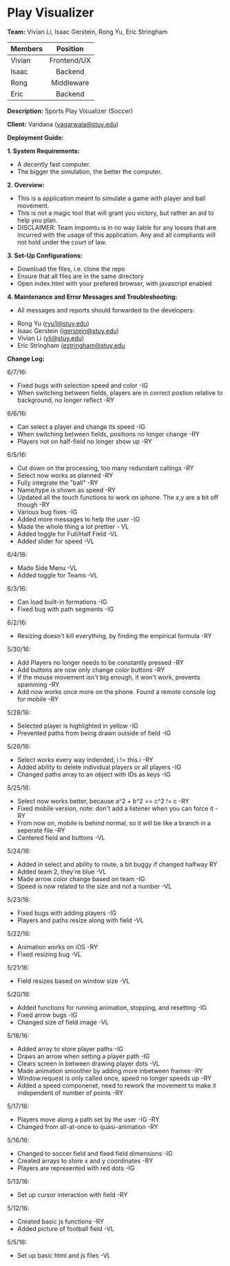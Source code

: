 # Play Visualizer

__Team:__ Vivian Li, Isaac Gerstein, Rong Yu, Eric Stringham

| Members       | Position      |
| ------------- |:-------------:|
| Vivian        | Frontend/UX   |
| Isaac         | Backend       |
| Rong          | Middleware    |
| Eric          | Backend       |

__Description:__ Sports Play Visualizer (Soccer)

__Client:__ Vandana (vagarwala@stuy.edu)


**__Deployment Guide:__**

**1. System Requirements:**
- A decently fast computer.
- The bigger the simulation, the better the computer.

**2. Overview:**
- This is a application meant to simulate a game with player and ball movement.
- This is not a magic tool that will grant you victory, but rather an aid to help you plan.
- DISCLAIMER: Team Impomtu is in no way liable for any losses that are incurred with the usage of this application. Any and all compliants will not hold under the court of law.

**3. Set-Up Configurations:**
- Download the files, i.e. clone the repo
- Ensure that all files are in the same directory
- Open index.html with your prefered browser, with javascript enabled

**4. Maintenance and Error Messages and Troubleshooting:**
- All messages and reports should forwarded to the developers:
* Rong Yu (ryu1@stuy.edu)
* Isaac Gerstein (igerstein@stuy.edu)
* Vivian Li (vli@stuy.edu)
* Eric Stringham (estringham@stuy.edu


__Change Log:__

6/7/16:
- Fixed bugs with selection speed and color -IG
- When switching between fields, players are in correct postion relative to background, no longer reflect -RY

6/6/16:
- Can select a player and change its speed -IG
- When switching between fields, positions no longer change -RY
- Players not on half-field no longer show up -RY

6/5/16:
- Cut down on the processing, too many redundant callings -RY
- Select now works as planned -RY
- Fully integrate the "ball" -RY
- Name/type is shown as speed -RY
- Updated all the touch functions to work on iphone. The x,y are a bit off though -RY
- Various bug fixes -IG
- Added more messages to help the user -IG
- Made the whole thing a lot prettier - VL
- Added toggle for Full/Half Field -VL
- Added slider for speed -VL

6/4/16:
- Made Side Menu -VL
- Added toggle for Teams -VL

6/3/16:
- Can load built-in formations -IG
- Fixed bug with path segments -IG

6/2/16:
- Resizing doesn't kill everything, by finding the empirical formula -RY

5/30/16:
- Add Players no longer needs to be constantly pressed -RY
- Add buttons are now only change color buttons -RY
- If the mouse movement isn't big enough, it won't work, prevents spamming -RY 
- Add now works once more on the phone. Found a remote console log for mobile -RY

5/28/16:
- Selected player is highlighted in yellow -IG
- Prevented paths from being drawn outside of field -IG

5/26/16:
- Select works every way indended, i != this.i -RY
- Added ability to delete individual players or all players -IG
- Changed paths array to an object with IDs as keys -IG

5/25/16:
- Select now works better, because a^2 + b^2 == c^2 != c -RY
- Fixed mobile version, note: don't add a listener when you can force it -RY
- From now on, mobile is behind normal, so it will be like a branch in a seperate file -RY
- Centered field and buttons -VL

5/24/16:
- Added in select and ability to route, a bit buggy if changed halfway RY
- Added team 2, they're blue -VL
- Made arrow color change based on team -IG
- Speed is now related to the size and not a number -VL

5/23/16:
- Fixed bugs with adding players -IG
- Players and paths resize along with field -VL

5/22/16:
- Animation works on iOS -RY
- Fixed resizing bug -VL

5/21/16:
- Field resizes based on window size -VL

5/20/16:
- Added functions for running animation, stopping, and resetting -IG
- Fixed arrow bugs -IG
- Changed size of field image -VL

5/18/16:
- Added array to store player paths -IG
- Draws an arrow when setting a player path -IG
- Clears screen in between drawing player dots -VL
- Made animation smoother by adding more inbetween frames -RY
- Window.request is only called once, speed no longer speeds up -RY
- Added a speed componenet, need to rework the movement to make it independent of number of points -RY

5/17/16:
- Players move along a path set by the user -IG -RY
- Changed from all-at-once to quasi-animation -RY

5/16/16:
- Changed to soccer field and fixed field dimensions -IG
- Created arrays to store x and y coordinates -RY
- Players are represented with red dots -IG

5/13/16:
- Set up cursor interaction with field -RY

5/12/16:
- Created basic js functions -RY
- Added picture of football field -VL

5/5/16:
- Set up basic html and js files -VL
